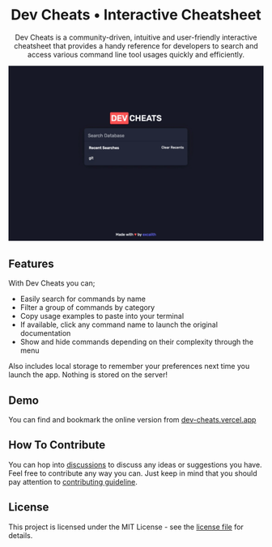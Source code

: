 <p align="center">
	<h1 align="center">Dev Cheats • Interactive Cheatsheet</h1>
</p>

<p align="center">
Dev Cheats is a community-driven, intuitive and user-friendly interactive cheatsheet that provides a handy reference for developers to search and access various command line tool usages quickly and efficiently.
</p>

<p align="center">
    <img src=".github/splash.gif">
</p>

## Features

With Dev Cheats you can;

- Easily search for commands by name
- Filter a group of commands by category
- Copy usage examples to paste into your terminal
- If available, click any command name to launch the original documentation
- Show and hide commands depending on their complexity through the menu
  
Also includes local storage to remember your preferences next time you launch the app. Nothing is stored on the server!

## Demo

You can find and bookmark the online version from [dev-cheats.vercel.app](https://dev-cheats.vercel.app)

## How To Contribute

You can hop into [discussions](https://github.com/excalith/dev-cheats/discussions) to discuss any ideas or suggestions you have. Feel free to contribute any way you can. Just keep in mind that you should pay attention to [contributing guideline](.github/CONTRIBUTING.md).

## License

This project is licensed under the MIT License - see the [license file](LICENSE) for details.
